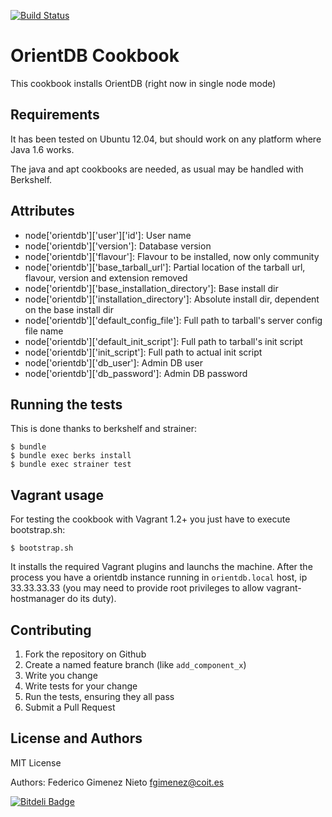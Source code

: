 [![Build Status](https://travis-ci.org/fgimenez/orientdb-cookbook.png)](https://travis-ci.org/fgimenez/orientdb-cookbook)

OrientDB Cookbook
=================
This cookbook installs OrientDB (right now in single node mode)

Requirements
------------

It has been tested on Ubuntu 12.04, but should work on any platform where Java 1.6 works. 

The java and apt cookbooks are needed, as usual may be handled with Berkshelf. 


Attributes
----------
* node['orientdb']['user']['id']: User name
* node['orientdb']['version']: Database version
* node['orientdb']['flavour']: Flavour to be installed, now only community
* node['orientdb']['base_tarball_url']: Partial location of the tarball url, flavour, version and extension removed
* node['orientdb']['base_installation_directory']: Base install dir
* node['orientdb']['installation_directory']: Absolute install dir, dependent on the base install dir
* node['orientdb']['default_config_file']: Full path to tarball's server config file name
* node['orientdb']['default_init_script']: Full path to tarball's init script
* node['orientdb']['init_script']: Full path to actual init script
* node['orientdb']['db_user']: Admin DB user
* node['orientdb']['db_password']: Admin DB password

Running the tests
-----------------

This is done thanks to berkshelf and strainer:

    $ bundle
    $ bundle exec berks install
    $ bundle exec strainer test

Vagrant usage
-------------

For testing the cookbook with Vagrant 1.2+ you just have to execute bootstrap.sh:

    $ bootstrap.sh

It installs the required Vagrant plugins and launchs the machine. After the process you have a orientdb instance running in ```orientdb.local``` host, ip 33.33.33.33 (you may need to provide root privileges to allow vagrant-hostmanager do its duty).

Contributing
------------

1. Fork the repository on Github
2. Create a named feature branch (like `add_component_x`)
3. Write you change
4. Write tests for your change
5. Run the tests, ensuring they all pass
6. Submit a Pull Request

License and Authors
-------------------
MIT License

Authors: Federico Gimenez Nieto <fgimenez@coit.es>


[![Bitdeli Badge](https://d2weczhvl823v0.cloudfront.net/fgimenez/orientdb-cookbook/trend.png)](https://bitdeli.com/free "Bitdeli Badge")

